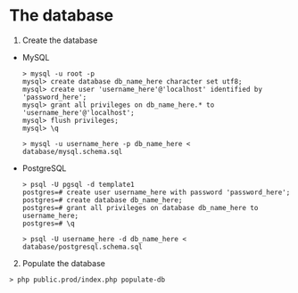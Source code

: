 The database
============

1. Create the database

  * MySQL

    ```shell
    > mysql -u root -p
    mysql> create database db_name_here character set utf8;
    mysql> create user 'username_here'@'localhost' identified by 'password_here';
    mysql> grant all privileges on db_name_here.* to 'username_here'@'localhost';
    mysql> flush privileges;
    mysql> \q

    > mysql -u username_here -p db_name_here < database/mysql.schema.sql
    ```

  * PostgreSQL

    ```shell
    > psql -U pgsql -d template1
    postgres=# create user username_here with password 'password_here';
    postgres=# create database db_name_here;
    postgres=# grant all privileges on database db_name_here to username_here;
    postgres=# \q

    > psql -U username_here -d db_name_here < database/postgresql.schema.sql
    ```

2. Populate the database

  ```shell
  > php public.prod/index.php populate-db
  ```
